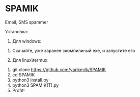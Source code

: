# SPAMIK
Email, SMS spammer

Установка:
1. Для windows:
1) Скачайте, уже заранее скомпилиный exe, и запустите его
2. Для linux\termux:
1) git clone https://github.com/yarikmilk/SPAMIK
2) cd SPAMIK
3) python3 install.py
4) python3 SPAMIK(T).py
5) Profit!
